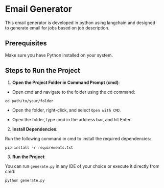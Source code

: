 # Email Generator

This email generator is developed in python using langchain and designed to generate email for jobs based on job description.

## Prerequisites

Make sure you have Python installed on your system.

## Steps to Run the Project

1. **Open the Project Folder in Command Prompt (cmd)**:

- Open cmd and navigate to the folder using the cd command:
```
cd path/to/your/folder

```
- Open the folder, right-click, and select `Open with CMD`.

- Open the folder, type cmd in the address bar, and hit Enter.
  

2. **Install Dependencies**:

Run the following command in cmd to install the required dependencies:
```
pip install -r requirements.txt
```

3. **Run the Project**:

You can run `generate.py` in any IDE of your choice or execute it directly from cmd:
```
python generate.py
```
